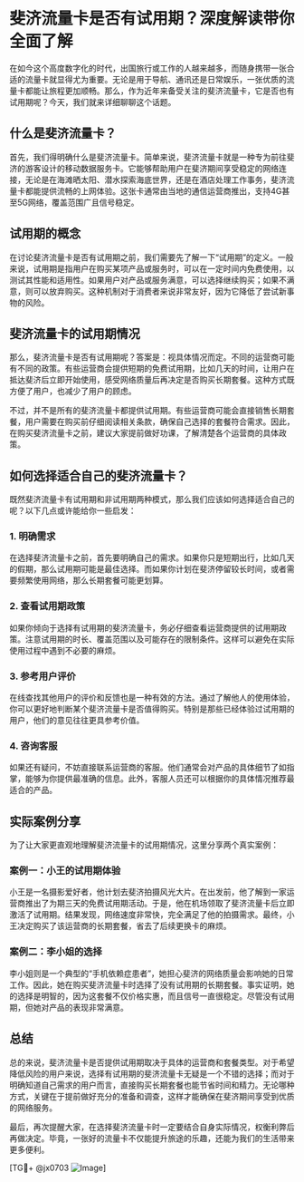 # 斐济流量卡是否有试用期？深度解读带你全面了解

在如今这个高度数字化的时代，出国旅行或工作的人越来越多，而随身携带一张合适的流量卡就显得尤为重要。无论是用于导航、通讯还是日常娱乐，一张优质的流量卡都能让旅程更加顺畅。那么，作为近年来备受关注的斐济流量卡，它是否也有试用期呢？今天，我们就来详细聊聊这个话题。

## 什么是斐济流量卡？

首先，我们得明确什么是斐济流量卡。简单来说，斐济流量卡就是一种专为前往斐济的游客设计的移动数据服务卡。它能够帮助用户在斐济期间享受稳定的网络连接，无论是在海滩晒太阳、潜水探索海底世界，还是在酒店处理工作事务，斐济流量卡都能提供流畅的上网体验。这张卡通常由当地的通信运营商推出，支持4G甚至5G网络，覆盖范围广且信号稳定。

## 试用期的概念

在讨论斐济流量卡是否有试用期之前，我们需要先了解一下“试用期”的定义。一般来说，试用期是指用户在购买某项产品或服务时，可以在一定时间内免费使用，以测试其性能和适用性。如果用户对产品或服务满意，可以选择继续购买；如果不满意，则可以放弃购买。这种机制对于消费者来说非常友好，因为它降低了尝试新事物的风险。

## 斐济流量卡的试用期情况

那么，斐济流量卡是否有试用期呢？答案是：视具体情况而定。不同的运营商可能有不同的政策。有些运营商会提供短期的免费试用期，比如几天的时间，让用户在抵达斐济后立即开始使用，感受网络质量后再决定是否购买长期套餐。这种方式既方便了用户，也减少了用户的顾虑。

不过，并不是所有的斐济流量卡都提供试用期。有些运营商可能会直接销售长期套餐，用户需要在购买前仔细阅读相关条款，确保自己选择的套餐符合需求。因此，在购买斐济流量卡之前，建议大家提前做好功课，了解清楚各个运营商的具体政策。

## 如何选择适合自己的斐济流量卡？

既然斐济流量卡有试用期和非试用期两种模式，那么我们应该如何选择适合自己的呢？以下几点或许能给你一些启发：

### 1. **明确需求**
   在选择斐济流量卡之前，首先要明确自己的需求。如果你只是短期出行，比如几天的假期，那么试用期可能是最佳选择。而如果你计划在斐济停留较长时间，或者需要频繁使用网络，那么长期套餐可能更划算。

### 2. **查看试用期政策**
   如果你倾向于选择有试用期的斐济流量卡，务必仔细查看运营商提供的试用期政策。注意试用期的时长、覆盖范围以及可能存在的限制条件。这样可以避免在实际使用过程中遇到不必要的麻烦。

### 3. **参考用户评价**
   在线查找其他用户的评价和反馈也是一种有效的方法。通过了解他人的使用体验，你可以更好地判断某个斐济流量卡是否值得购买。特别是那些已经体验过试用期的用户，他们的意见往往更具参考价值。

### 4. **咨询客服**
   如果还有疑问，不妨直接联系运营商的客服。他们通常会对产品的具体细节了如指掌，能够为你提供最准确的信息。此外，客服人员还可以根据你的具体情况推荐最适合的产品。

## 实际案例分享

为了让大家更直观地理解斐济流量卡的试用期情况，这里分享两个真实案例：

### 案例一：小王的试用期体验
小王是一名摄影爱好者，他计划去斐济拍摄风光大片。在出发前，他了解到一家运营商推出了为期三天的免费试用期活动。于是，他在机场领取了斐济流量卡后立即激活了试用期。结果发现，网络速度非常快，完全满足了他的拍摄需求。最终，小王决定购买了该运营商的长期套餐，省去了后续更换卡的麻烦。

### 案例二：李小姐的选择
李小姐则是一个典型的“手机依赖症患者”，她担心斐济的网络质量会影响她的日常工作。因此，她在购买斐济流量卡时选择了没有试用期的长期套餐。事实证明，她的选择是明智的，因为这套餐不仅价格实惠，而且信号一直很稳定。尽管没有试用期，但她对产品的表现非常满意。

## 总结

总的来说，斐济流量卡是否提供试用期取决于具体的运营商和套餐类型。对于希望降低风险的用户来说，选择有试用期的斐济流量卡无疑是一个不错的选择；而对于明确知道自己需求的用户而言，直接购买长期套餐也能节省时间和精力。无论哪种方式，关键在于提前做好充分的准备和调查，这样才能确保在斐济期间享受到优质的网络服务。

最后，再次提醒大家，在选择斐济流量卡时一定要结合自身实际情况，权衡利弊后再做决定。毕竟，一张好的流量卡不仅能提升旅途的乐趣，还能为我们的生活带来更多便利。

[TG💪+ @jx0703 ![Image](https://github.com/user-attachments/assets/dbca1d08-cadb-493c-b0ec-ad6f7a83f270)]
